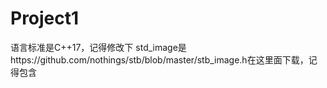 # Project1
语言标准是C++17，记得修改下
std_image是https://github.com/nothings/stb/blob/master/stb_image.h在这里面下载，记得包含
